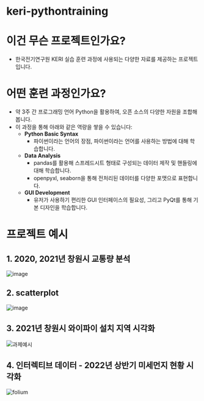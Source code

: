 # keri-pythontraining

# 이건 무슨 프로젝트인가요?

- 한국전기연구원 KERI 실습 훈련 과정에 사용되는 다양한 자료를 제공하는 프로젝트입니다.

# 어떤 훈련 과정인가요?

- 약 3주 간 프로그래밍 언어 Python을 활용하여, 오픈 소스의 다양한 자원을 조합해봅니다.
- 이 과정을 통해 아래와 같은 역량을 쌓을 수 있습니다:
  - **Python Basic Syntax**
      - 파이썬이라는 언어의 장점, 파이썬이라는 언어를 사용하는 방법에 대해 학습합니다.
  - **Data Analysis**
      - pandas를 활용해 스프레드시트 형태로 구성되는 데이터 제작 및 핸들링에 대해 학습합니다.
      - openpyxl, seaborn을 통해 전처리된 데이터를 다양한 포맷으로 표현합니다.
  - **GUI Development**
      - 유저가 사용하기 편리한 GUI 인터페이스의 필요성, 그리고 PyQt를 통해 기본 디자인을 학습합니다.

# 프로젝트 예시

## 1. 2020, 2021년 창원시 교통량 분석
![image](https://user-images.githubusercontent.com/47409372/178305480-03ac667f-03b2-4f90-92db-d2d38da419a3.png)

## 2. scatterplot
![image](https://user-images.githubusercontent.com/47409372/178305134-45679913-2583-4a0a-bca6-801782f18762.png)

## 3. 2021년 창원시 와이파이 설치 지역 시각화
![과제예시](https://user-images.githubusercontent.com/47409372/178304899-5045b657-f220-42d1-9f4e-3e582885e73d.png)

## 4. 인터렉티브 데이터 - 2022년 상반기 미세먼지 현황 시각화
![folium](https://user-images.githubusercontent.com/47409372/178927095-a5c5607a-00c7-4b92-874a-aae88d531a9d.gif)

